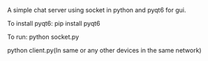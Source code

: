 A simple chat server using socket in python and pyqt6 for gui.


To install pyqt6:
  pip install pyqt6


To run:
  python socket.py
  
  python client.py(In same or any other devices in the same network)
